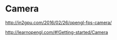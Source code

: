 # Camera
http://in2gpu.com/2016/02/26/opengl-fps-camera/

http://learnopengl.com/#!Getting-started/Camera